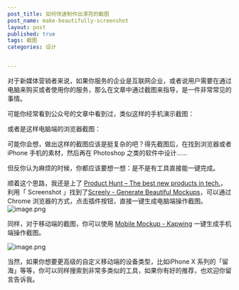 ```yaml
---
post_title: 如何快速制作出漂亮的截图
post_name: make-beautifully-screenshot
layout: post
published: true
tags: 截图
categories: 设计


---
```


<p>对于新媒体营销者来说，如果你服务的企业是互联网企业，或者说用户需要在通过电脑来购买或者使用你的服务，那么在文章中通过截图来指导，是一件非常常见的事情。</p>
<p>可能你经常看到公众号的文章中看到过，类似这样的手机演示截图：<br>
<img src="https://cdn.bpteach.com/images/20190402225430.PNG" alt=""></p>
<p>或者是这样电脑端的浏览器截图：<br>
<img src="https://cdn.bpteach.com/images/20190402222332.png" alt=""></p>
<p>可能你会想，做出这样的截图应该是挺复杂的吧？得先截图后，在找到浏览器或者 iPhone 手机的素材，然后再在 Photoshop 之类的软件中设计……</p>
<p>但反你认为麻烦的时候，你都应该要想一想：是不是有工具直接能一键完成。</p>
<p>顺着这个思路，我还是上了 <a href="https://www.producthunt.com/#">Product Hunt – The best new products in tech.</a>，利用「 Screenshot 」找到了<a href="https://www.screely.com/">Screely - Generate Beautiful Mockups</a>，可以通过 Chrome 浏览器的方式，点击插件按钮，直接一键生成电脑端操作截图。<br>
<img src="https://cdn.nlark.com/yuque/0/2019/png/152603/1552223236739-b16e9b6a-3041-4073-94a3-66af6a321555.png?x-oss-process=image/resize,w_2000" alt="image.png" title="image.png"></p>
<p>同样，对于移动端的截图，你可以使用 <a href="https://www.kapwing.com/mobile-mockup">Mobile Mockup - Kapwing</a> 一键生成手机端操作截图。</p>
<p><img src="https://cdn.nlark.com/yuque/0/2019/png/152603/1552223512303-465c7f88-e518-4742-9d1e-b7358feb93ee.png" alt="image.png" title="image.png"></p>
<p>当然，如果你想要更高级的自定义移动端的设备类型，比如iPhone X 系列的「留海」等等，你可以同样搜索到非常多类似的工具，如果你有好的推荐，也欢迎你留言告诉我。</p>

